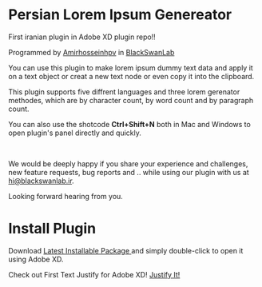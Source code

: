Persian Lorem Ipsum Genereator
==============================

First iranian plugin in Adobe XD plugin repo!!

Programmed by [Amirhosseinhpv](https://amirhosseinhpv.ir/) in [BlackSwanLab](https://blackswanlab.ir/)

You can use this plugin to make lorem ipsum dummy text data and apply it on a
text object or creat a new text node or even copy it into the clipboard.

This plugin supports five diffrent languages and three lorem gerenator methodes,
which are by character count, by word count and by paragraph count.

You can also use the shotcode **Ctrl+Shift+N** both in Mac and Windows to open
plugin's panel directly and quickly.

 

We would be deeply happy if you share your experience and challenges, new
feature requests, bug reports and .. while using our plugin with us at
hi@blackswanlab.ir.

Looking forward hearing from you.

Install Plugin
==============================
Download [Latest Installable Package ](https://github.com/amirhosseinhpv/adobe-xd-lorem-saz/releases) and simply double-click to open it using Adobe XD.

Check out First Text Justify for Adobe XD! [Justify It!](https://github.com/amirhosseinhpv/adobe-xd-justify-it/)
